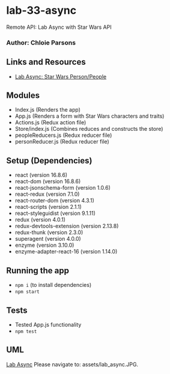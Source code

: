 # lab-33-async
Remote API: Lab Async with Star Wars API

### Author: Chloie Parsons

## Links and Resources

- [Lab Async: Star Wars Person/People](https://codesandbox.io/s/lab-async-ws3f5)

## Modules

- Index.js (Renders the app)
- App.js (Renders a form with Star Wars characters and traits)
- Actions.js (Redux action file)
- Store/index.js (Combines reduces and constructs the store)
- peopleReducers.js (Redux reducer file)
- personReducer.js (Redux reducer file)

## Setup (Dependencies)

- react (version 16.8.6)
- react-dom (version 16.8.6)
- react-jsonschema-form (version 1.0.6)
- react-redux (version 7.1.0)
- react-router-dom (version 4.3.1)
- react-scripts (version 2.1.1)
- react-styleguidist (version 9.1.11)
- redux (version 4.0.1)
- redux-devtools-extension (version 2.13.8)
- redux-thunk (version 2.3.0)
- superagent (version 4.0.0)
- enzyme (version 3.10.0)
- enzyme-adapter-react-16 (version 1.14.0)

## Running the app

- `npm i` (to install dependencies)
- `npm start`

## Tests

- Tested App.js functionality
- `npm test`

## UML

[Lab Async](https://codesandbox.io/s/lab-31-36-app-state-vje5z) Please navigate to: assets/lab_async.JPG.
